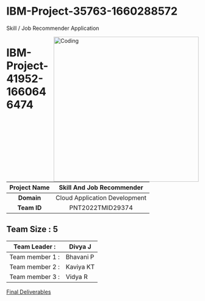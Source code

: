 # IBM-Project-35763-1660288572
Skill / Job Recommender Application

<img align="right" alt="Coding" width="380" src="https://jdcare.s3.jp-tok.cloud-object-storage.appdomain.cloud/logogit.gif">


# IBM-Project-41952-1660646474


|      **Project Name**     | Skill And Job Recommender |
|:---------------------:|:------------------------------:|
|         **Domain**        |  Cloud Application Development |
|        **Team ID**        |  PNT2022TMID29374 |


## __Team Size : 5__


|Team Leader :| Divya J|
| ------------|---------------|              
|Team member 1 :|Bhavani P|
|Team member 2 :|Kaviya KT|
|Team member 3 :|Vidya R|

 [Final Deliverables](https://github.com/divyajohnson/IBM-Project-35763-1660288572/tree/main/Project%20Design%20And%20Planning/Final%20Deliverables)
